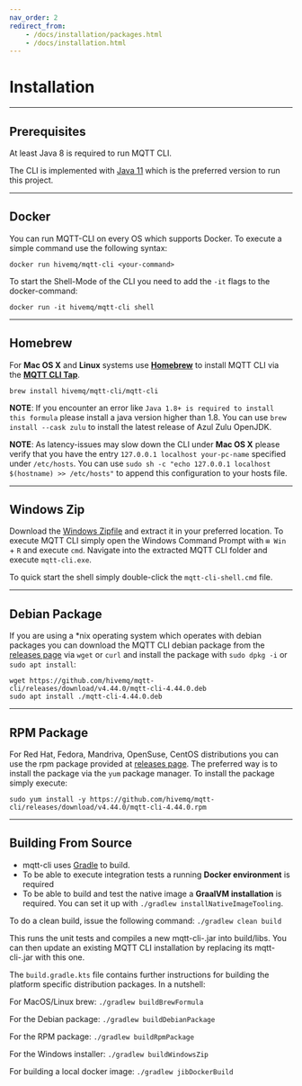```yaml
---
nav_order: 2
redirect_from:
    - /docs/installation/packages.html
    - /docs/installation.html
---
```


# Installation

***

## Prerequisites

At least Java 8 is required to run MQTT CLI.

The CLI is implemented with [Java 11](https://www.azul.com/downloads/?version=java-11-lts&package=jdk#zulu) which is the
preferred version to run this project.

***

## Docker

You can run MQTT-CLI on every OS which supports Docker.
To execute a simple command use the following syntax:

```
docker run hivemq/mqtt-cli <your-command>
```

To start the Shell-Mode of the CLI you need to add the `-it` flags to the docker-command:

```
docker run -it hivemq/mqtt-cli shell
```

***

## Homebrew

For **Mac OS X** and **Linux** systems use **[Homebrew](https://brew.sh/)** to install MQTT CLI via the
**[MQTT CLI Tap](https://github.com/hivemq/homebrew-mqtt-cli)**.

```
brew install hivemq/mqtt-cli/mqtt-cli
```

**NOTE**: If you encounter an error like `Java 1.8+ is required to install this formula` please install a java version
higher than 1.8. You can use `brew install --cask zulu` to install the latest release of Azul Zulu OpenJDK.

**NOTE**: As latency-issues may slow down the CLI under **Mac OS X** please verify that you have the
entry `127.0.0.1 localhost your-pc-name` specified under `/etc/hosts`.
You can use `sudo sh -c "echo 127.0.0.1 localhost $(hostname) >> /etc/hosts"` to append this configuration to your
hosts file.

***

## Windows Zip

Download the [Windows Zipfile](https://github.com/hivemq/mqtt-cli/releases/download/v4.44.0/mqtt-cli-4.44.0-win.zip) and
extract it in your preferred location.
To execute MQTT CLI simply open the Windows Command Prompt with `⊞ Win` + `R` and execute `cmd`.
Navigate into the extracted MQTT CLI folder and execute `mqtt-cli.exe`.

To quick start the shell simply double-click the `mqtt-cli-shell.cmd` file.

***

## Debian Package

If you are using a *nix operating system which operates with debian packages you can download the MQTT CLI debian
package from the [releases page](https://github.com/hivemq/mqtt-cli/releases) via `wget` or `curl`
and install the package with `sudo dpkg -i`  or `sudo apt install`:

``` 
wget https://github.com/hivemq/mqtt-cli/releases/download/v4.44.0/mqtt-cli-4.44.0.deb
sudo apt install ./mqtt-cli-4.44.0.deb
``` 

***

## RPM Package

For Red Hat, Fedora, Mandriva, OpenSuse, CentOS distributions you can use the rpm package provided
at [releases page](https://github.com/hivemq/mqtt-cli/releases).
The preferred way is to install the package via the `yum` package manager. To install the package simply execute:

``` 
sudo yum install -y https://github.com/hivemq/mqtt-cli/releases/download/v4.44.0/mqtt-cli-4.44.0.rpm
```

***

## Building From Source

- mqtt-cli uses [Gradle](https://gradle.org/) to build.
- To be able to execute integration tests a running **Docker environment** is required
- To be able to build and test the native image a **GraalVM installation** is required. You can set it up
  with `./gradlew installNativeImageTooling`.

To do a clean build, issue the following command:
`./gradlew clean build`

This runs the unit tests and compiles a new mqtt-cli-<version>.jar into build/libs.
You can then update an existing MQTT CLI installation by replacing its mqtt-cli-<version>.jar with this one.

The `build.gradle.kts` file contains further instructions for building the platform specific distribution packages.
In a nutshell:

For MacOS/Linux brew:
`./gradlew buildBrewFormula`

For the Debian package:
`./gradlew buildDebianPackage`

For the RPM package:
`./gradlew buildRpmPackage`

For the Windows installer:
`./gradlew buildWindowsZip`

For building a local docker image:
`./gradlew jibDockerBuild`
